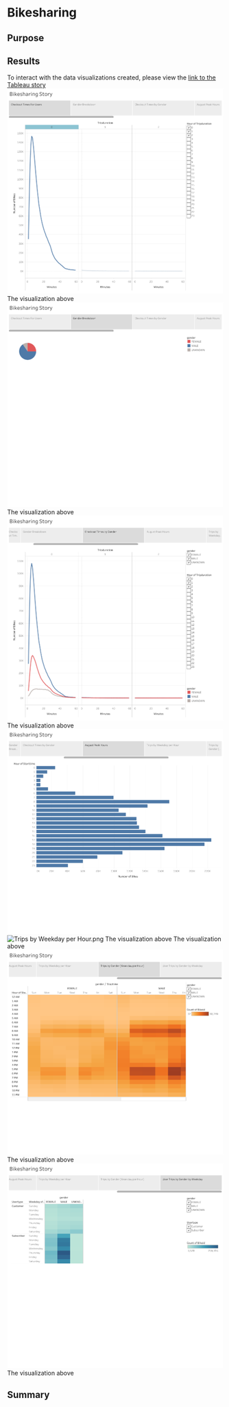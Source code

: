 # Bikesharing
## Purpose
## Results
To interact with the data visualizations created, please view the [link to the Tableau story](https://public.tableau.com/app/profile/thomas.chin4347/viz/Module14Challenge_16683760808430/BikesharingStory?publish=yes "link to dashboard")
![Checkout Times For Users.png](https://github.com/tommy-chin/bikesharing/blob/main/images/Checkout%20Times%20For%20Users.png)
The visualization above
![Gender Breakdown.png](https://github.com/tommy-chin/bikesharing/blob/main/images/Gender%20Breakdown.png)
The visualization above
![Checkout Times by Gender.png](https://github.com/tommy-chin/bikesharing/blob/main/images/Checkout%20Times%20by%20Gender.png)
The visualization above
![August Peak Hours.png](https://github.com/tommy-chin/bikesharing/blob/main/images/August%20Peak%20Hours.png)
![Trips by Weekday per Hour.png
The visualization above
](https://github.com/tommy-chin/bikesharing/blob/main/images/Trips%20by%20Weekday%20per%20Hour.png)
The visualization above
![Trips by Gender (Weekday per Hour).png](https://github.com/tommy-chin/bikesharing/blob/main/images/Trips%20by%20Gender%20(Weekday%20per%20Hour).png)
The visualization above
![User Trips by Gender by Weekday.png](https://github.com/tommy-chin/bikesharing/blob/main/images/User%20Trips%20by%20Gender%20by%20Weekday.png)
The visualization above

## Summary
